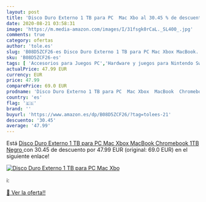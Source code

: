 ```yaml
---
layout: post
title: 'Disco Duro Externo 1 TB para PC  Mac Xbo al 30.45 % de descuento'
date: 2020-08-21 03:58:31
image: 'https://m.media-amazon.com/images/I/31fsgk0rCaL._SL400_.jpg'
comments: true
category: ofertas
author: 'tole.es'
slug: 'B08D5ZCF26-es Disco Duro Externo 1 TB para PC Mac Xbox MacBook...'
sku: 'B08D5ZCF26-es'
tags: [ 'Accesorios para Juegos PC','Hardware y juegos para Nintendo Switch','Hardware y juegos para PlayStation 4','Juegos para Nintendo Switch','Juegos para PlayStation 4','Juegos y Accesorios para PC','Teclados para gamers para PC','Videojuegos','xbox', ]
actualPrice: 47.99 EUR
currency: EUR
price: 47.99
comparePrice: 69.0 EUR
prodname: 'Disco Duro Externo 1 TB para PC  Mac Xbox  MacBook  Chromebook  1TB Negro '
country: 'es'
flag: '🇪🇸'
brand: ''
buyurl: 'https://www.amazon.es/dp/B08D5ZCF26/?tag=tolees-21'
descuento: '30.45'
average: '47.99'
---
```


Está [Disco Duro Externo 1 TB para PC  Mac Xbox  MacBook  Chromebook  1TB Negro ](https://www.amazon.es/dp/B08D5ZCF26/?tag=tolees-21) con 30.45 de descuento por 47.99 EUR (original: 69.0 EUR) en el siguiente enlace!

[![Disco Duro Externo 1 TB para PC  Mac Xbo](https://m.media-amazon.com/images/I/31fsgk0rCaL._SL400_.jpg)](https://www.amazon.es/dp/B08D5ZCF26/?tag=tolees-21)

ℹ️:


[🛒 Ver la oferta!!](https://www.amazon.es/dp/B08D5ZCF26/?tag=tolees-21)

